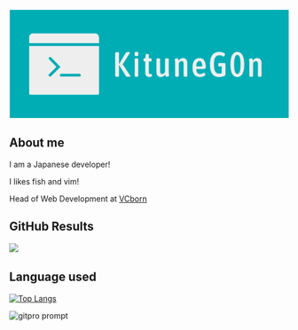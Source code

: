 <img src="https://github.com/KituneG0n/KituneG0n/blob/main/g0n-baner.png"> 

## About me

I am a Japanese developer!

I likes fish and vim!

Head of Web Development at [VCborn](https://vcborn.com)

## GitHub Results

![](https://github-profile-summary-cards.vercel.app/api/cards/profile-details?username=KituneG0n&theme=vue)

## Language used

[![Top Langs](https://github-readme-stats.vercel.app/api/top-langs/?username=KituneG0n&layout=compact)](https://github.com/anuraghazra/github-readme-stats)

![gitpro prompt](https://gitpro-prompt.KituneG0n.com/[KituneG0n])
